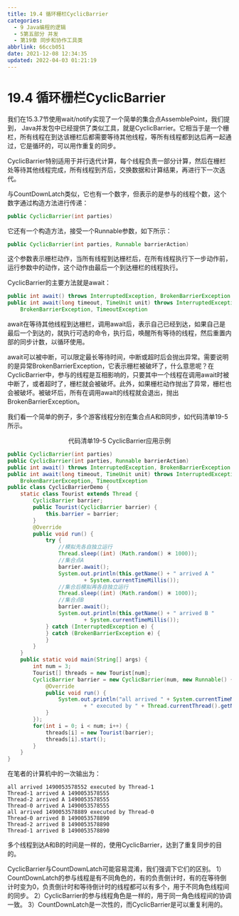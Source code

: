 ```yaml
---
title: 19.4 循环栅栏CyclicBarrier
categories: 
  - 9 Java编程的逻辑
  - 5第五部分 并发
  - 第19章 同步和协作工具类
abbrlink: 66ccb051
date: 2021-12-08 12:34:35
updated: 2022-04-03 01:21:19
---
```

# 19.4 循环栅栏CyclicBarrier
我们在15.3.7节使用wait/notify实现了一个简单的集合点AssemblePoint，我们提到， Java并发包中已经提供了类似工具，就是CyclicBarrier。它相当于是一个栅栏，所有线程在到达该栅栏后都需要等待其他线程，等所有线程都到达后再一起通过，它是循环的，可以用作重复的同步。

CyclicBarrier特别适用于并行迭代计算，每个线程负责一部分计算，然后在栅栏处等待其他线程完成，所有线程到齐后，交换数据和计算结果，再进行下一次迭代。

与CountDownLatch类似，它也有一个数字，但表示的是参与的线程个数，这个数字通过构造方法进行传递：

```java
public CyclicBarrier(int parties)
```

它还有一个构造方法，接受一个Runnable参数，如下所示：

```java
public CyclicBarrier(int parties, Runnable barrierAction)
```

这个参数表示栅栏动作，当所有线程到达栅栏后，在所有线程执行下一步动作前，运行参数中的动作，这个动作由最后一个到达栅栏的线程执行。

CyclicBarrier的主要方法就是await：

```java
public int await() throws InterruptedException, BrokenBarrierException
public int await(long timeout, TimeUnit unit) throws InterruptedException,
    BrokenBarrierException, TimeoutException
```

await在等待其他线程到达栅栏，调用await后，表示自己已经到达，如果自己是最后一个到达的，就执行可选的命令，执行后，唤醒所有等待的线程，然后重置内部的同步计数，以循环使用。

await可以被中断，可以限定最长等待时间，中断或超时后会抛出异常。需要说明的是异常BrokenBarrierException，它表示栅栏被破坏了，什么意思呢？在CyclicBarrier中，参与的线程是互相影响的，只要其中一个线程在调用await时被中断了，或者超时了，栅栏就会被破坏。此外，如果栅栏动作抛出了异常，栅栏也会被破坏。被破坏后，所有在调用await的线程就会退出，抛出BrokenBarrierException。

我们看一个简单的例子，多个游客线程分别在集合点A和B同步，如代码清单19-5所示。

<center>代码清单19-5 CyclicBarrier应用示例</center>

```java
public CyclicBarrier(int parties)
public CyclicBarrier(int parties, Runnable barrierAction)
public int await() throws InterruptedException, BrokenBarrierException
public int await(long timeout, TimeUnit unit) throws InterruptedException,
    BrokenBarrierException, TimeoutException
public class CyclicBarrierDemo {
    static class Tourist extends Thread {
        CyclicBarrier barrier;
        public Tourist(CyclicBarrier barrier) {
            this.barrier = barrier;
        }
        @Override
        public void run() {
            try {
                //模拟先各自独立运行
                Thread.sleep((int) (Math.random() ＊ 1000));
                //集合点A
                barrier.await();
                System.out.println(this.getName() + " arrived A "
                        + System.currentTimeMillis());
                //集合后模拟再各自独立运行
                Thread.sleep((int) (Math.random() ＊ 1000));
                //集合点B
                barrier.await();
                System.out.println(this.getName() + " arrived B "
                        + System.currentTimeMillis());
            } catch (InterruptedException e) {
            } catch (BrokenBarrierException e) {
            }
        }
    }
    public static void main(String[] args) {
        int num = 3;
        Tourist[] threads = new Tourist[num];
        CyclicBarrier barrier = new CyclicBarrier(num, new Runnable() {
            @Override
            public void run() {
                System.out.println("all arrived " + System.currentTimeMillis()
                        + " executed by " + Thread.currentThread().getName());
            }
        });
        for(int i = 0; i < num; i++) {
            threads[i] = new Tourist(barrier);
            threads[i].start();
        }
    }
}
```

在笔者的计算机中的一次输出为：

```
all arrived 1490053578552 executed by Thread-1
Thread-1 arrived A 1490053578555
Thread-2 arrived A 1490053578555
Thread-0 arrived A 1490053578555
all arrived 1490053578889 executed by Thread-0
Thread-0 arrived B 1490053578890
Thread-2 arrived B 1490053578890
Thread-1 arrived B 1490053578890
```

多个线程到达A和B的时间是一样的，使用CyclicBarrier，达到了重复同步的目的。

CyclicBarrier与CountDownLatch可能容易混淆，我们强调下它们的区别。
1）CountDownLatch的参与线程是有不同角色的，有的负责倒计时，有的在等待倒计时变为0，负责倒计时和等待倒计时的线程都可以有多个，用于不同角色线程间的同步。
2）CyclicBarrier的参与线程角色是一样的，用于同一角色线程间的协调一致。
3）CountDownLatch是一次性的，而CyclicBarrier是可以重复利用的。


